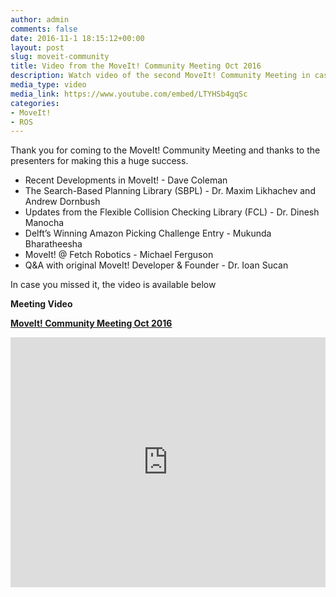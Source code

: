 ```yaml
---
author: admin
comments: false
date: 2016-11-1 18:15:12+00:00
layout: post
slug: moveit-community
title: Video from the MoveIt! Community Meeting Oct 2016
description: Watch video of the second MoveIt! Community Meeting in case you missed it.
media_type: video
media_link: https://www.youtube.com/embed/LTYHSb4gqSc
categories:
- MoveIt!
- ROS
---
```


Thank you for coming to the MoveIt! Community Meeting and thanks to the presenters for making this a huge success. 

* Recent Developments in MoveIt! - Dave Coleman
* The Search-Based Planning Library (SBPL) - Dr. Maxim Likhachev and Andrew Dornbush
* Updates from the Flexible Collision Checking Library (FCL) - Dr. Dinesh Manocha
* Delft’s Winning Amazon Picking Challenge Entry - Mukunda Bharatheesha
* MoveIt! @ Fetch Robotics - Michael Ferguson
* Q&amp;A with original MoveIt! Developer & Founder - Dr. Ioan Sucan

In case you missed it, the video is available below

**Meeting Video**

**[MoveIt! Community Meeting Oct 2016](https://youtu.be/LTYHSb4gqSc)**

<iframe width="100%" height="400" src="https://www.youtube.com/embed/LTYHSb4gqSc" frameborder="0" allowfullscreen></iframe>
